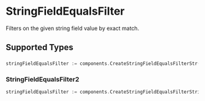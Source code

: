 # StringFieldEqualsFilter

Filters on the given string field value by exact match.


## Supported Types

### 

```go
stringFieldEqualsFilter := components.CreateStringFieldEqualsFilterStr(string{/* values here */})
```

### StringFieldEqualsFilter2

```go
stringFieldEqualsFilter := components.CreateStringFieldEqualsFilterStringFieldEqualsFilter2(components.StringFieldEqualsFilter2{/* values here */})
```


